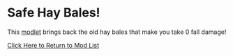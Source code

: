 # Safe Hay Bales!
This [modlet](https://drive.google.com/file/d/1IdFbBIof17izmiMhhNXYSTJSeFpBRzB3/view?usp=sharing) brings back the old hay bales that make you take 0 fall damage!



[Click Here to Return to Mod List](../../main/README.md)